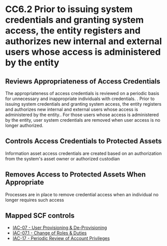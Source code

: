 # CC6.2 Prior to issuing system credentials and granting system access, the entity registers and authorizes new internal and external users whose access is administered by the entity
## Reviews Appropriateness of Access Credentials
The appropriateness of access credentials is reviewed on a periodic basis for unnecessary and inappropriate individuals with credentials.
. Prior to issuing system credentials and granting system access, the entity registers and authorizes new internal and external users whose access is administered by the entity.. For those users whose access is administered by the entity, user system credentials are removed when user access is no longer authorized.
## Controls Access Credentials to Protected Assets
Information asset access credentials are created based on an authorization from the system's asset owner or authorized custodian
## Removes Access to Protected Assets When Appropriate
Processes are in place to remove credential access when an individual no longer requires such access
## Mapped SCF controls
- [IAC-07 - User Provisioning & De-Provisioning](../scf/iac-07-userprovisioning&de-provisioning.md)
- [IAC-07.1 - Change of Roles & Duties](../scf/iac-071-changeofroles&duties.md)
- [IAC-17 - Periodic Review of Account Privileges](../scf/iac-17-periodicreviewofaccountprivileges.md)